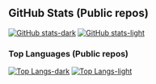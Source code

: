 ## GitHub Stats (Public repos)

[![GitHub stats-dark](https://github-readme-stats-ruby-one.vercel.app/api?username=mezzode&show_icons=true&hide=stars&include_all_commits=true&show_icons=true&theme=github_dark&hide_title=true#gh-dark-mode-only)](https://github.com/mezzode#gh-dark-mode-only)
[![GitHub stats-light](https://github-readme-stats-ruby-one.vercel.app/api?username=mezzode&show_icons=true&hide=stars&include_all_commits=true&show_icons=true&theme=light&hide_title=true#gh-light-mode-only)](https://github.com/mezzode/#gh-light-mode-only)
### Top Languages (Public repos)

[![Top Langs-dark](https://github-readme-stats-ruby-one.vercel.app/api/top-langs/?username=mezzode&exclude_repo=StreamBase&theme=github_dark&hide_title=true)](https://github.com/mezzode#gh-dark-mode-only)
[![Top Langs-light](https://github-readme-stats-ruby-one.vercel.app/api/top-langs/?username=mezzode&exclude_repo=StreamBase&theme=default&hide_title=true#gh-light-mode-only)](https://github.com/mezzode#gh-light-mode-only)

<!--
**mezzode/mezzode** is a ✨ _special_ ✨ repository because its `README.md` (this file) appears on your GitHub profile.

Here are some ideas to get you started:

- 🔭 I’m currently working on ...
- 🌱 I’m currently learning ...
- 👯 I’m looking to collaborate on ...
- 🤔 I’m looking for help with ...
- 💬 Ask me about ...
- 📫 How to reach me: ...
- 😄 Pronouns: ...
- ⚡ Fun fact: ...
-->
